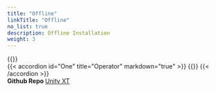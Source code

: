 ```yaml
---
title: "Offline"
linkTitle: "Offline"
no_list: true
description: Offline Installation
weight: 3
--- 
```

{{<include  file="content/docs/getting-started/installation/offline/dependencies.md" >}}
<br>
{{< accordion id="One" title="Operator" markdown="true" >}} 
{{<include  file="content/docs/getting-started/installation/offline/operator.md" suffix="1">}}
{{< /accordion >}}
<br> 
<strong>Github Repo </strong>[Unity XT](https://github.com/dell/csi-unity)